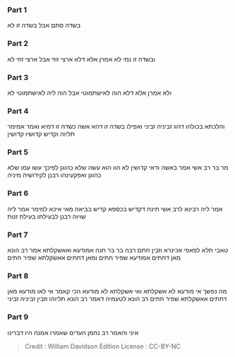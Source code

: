 
### Part 1
בשדה סתם אבל בשדה זו לא

### Part 2
ובשדה זו נמי לא אמרן אלא דלא ארצי זוזי אבל ארצי זוזי לא

### Part 3
ולא אמרן אלא דלא הוה לאישתמוטי אבל הוה ליה לאישתמוטי לא

### Part 4
והלכתא בכולהו דהוו זביניה זביני ואפילו בשדה זו דהא אשה כשדה זו דמיא ואמר אמימר תליוה וקדיש קדושיו קדושין

### Part 5
מר בר רב אשי אמר באשה ודאי קדושין לא הוו הוא עשה שלא כהוגן לפיכך עשו עמו שלא כהוגן ואפקעינהו רבנן לקידושיה מיניה

### Part 6
אמר ליה רבינא לרב אשי תינח דקדיש בכספא קדיש בביאה מאי איכא למימר אמר ליה שויוה רבנן לבעילתו בעילת זנות

### Part 7
טאבי תלא לפאפי אכינרא וזבין חתם רבה בר בר חנה אמודעא ואאשקלתא אמר רב הונא מאן דחתים אמודעא שפיר חתים ומאן דחתים אאשקלתא שפיר חתים

### Part 8
מה נפשך אי מודעא לא אשקלתא ואי אשקלתא לא מודעא הכי קאמר אי לאו מודעא מאן דחתים אאשקלתא שפיר חתים רב הונא לטעמיה דאמר רב הונא תליוהו וזבין זביניה זביני

### Part 9
איני והאמר רב נחמן העדים שאמרו אמנה היו דברינו

>Credit : William Davidson Edition
>License : CC-BY-NC